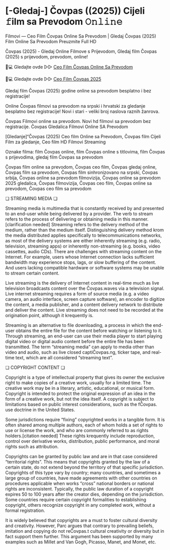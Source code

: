 # [-Gledaj-] Čovpas ((2025)) Cijeli 𝚏ilm sa Prevodom 𝙾𝚗𝚕𝚒𝚗𝚎

Filmovi — Ceo Film Čovpas Online Sa Prevodom | Gledaj Čovpas (2025) Film Online Sa Prevodom Preuzmite Full HD

Čovpas (2025) - Gledaj Online Filmove s Prijevodom, Gledaj film Čovpas (2025) s prijevodom, prevodom, online!

📱💻 Gledajte ovde ▷▷ [Ceo Film Čovpas Online Sa Prevodom](https://t.co/Gzby2dIXYT)

📱💻 Gledajte ovde ▷▷ [Ceo Film Čovpas 2025](https://t.co/Gzby2dIXYT)

Gledaj film Čovpas (2025) godine online sa prevodom besplatno i bez registracije!

Online Čovpas filmovi sa prevodom na srpski i hrvatski za gledanje besplatno bez registracije! Novi i stari - veliki broj naslova raznih žanrova.

Čovpas Filmovi online sa prevodom. Novi hd filmovi sa prevodom bez registracije. Čovpas Gledalica Filmovi Online SA Prevodom

[Gledanje]“Čovpas (2025) Ceo film Online sa Prevodom, Čovpas film Cijeli Film za gledanje, Ceo film HD Filmovi Streaming

Oznake filma: film Čovpas online, film Čovpas online s titlovima, film Čovpas s prijevodima, gledaj film Čovpas sa prevodom

Čovpas film online sa prevodom, Čovpas ceo film, Čovpas gledaj online, Čovpas film sa prevodom, Čovpas film sinhronizovano na srpski, Čovpas srbija, Čovpas online sa prevodom filmovizija, Čovpas online sa prevodom 2025 gledalica, Čovpas filmovizija, Čovpas ceo film, Čovpas online sa prevodom, Čovpas ceo film sa prevodom

❏ STREAMING MEDIA ❏

Streaming media is multimedia that is constantly received by and presented to an end-user while being delivered by a provider. The verb to stream refers to the process of delivering or obtaining media in this manner.[clarification needed] Streaming refers to the delivery method of the medium, rather than the medium itself. Distinguishing delivery method krom the media distributed applies specifically to telecommunications networks, as most of the delivery systems are either inherently streaming (e.g. radio, television, streaming apps) or inherently non-streaming (e.g. books, video cassettes, audio CDs). There are challenges with streaming content on the Internet. For example, users whose Internet connection lacks sufficient bandwidth may experience stops, lags, or slow buffering of the content. And users lacking compatible hardware or software systems may be unable to stream certain content.

Live streaming is the delivery of Internet content in real-time much as live television broadcasts content over the Čovpas.waves via a television signal. Live internet streaming requires a form of source media (e.g. a video camera, an audio interface, screen capture software), an encoder to digitize the content, a media publisher, and a content delivery network to distribute and deliver the content. Live streaming does not need to be recorded at the origination point, although it krequently is.

Streaming is an alternative to file downloading, a process in which the end-user obtains the entire file for the content before watching or listening to it. Through streaming, an end-user can use their media player to start playing digital video or digital audio content before the entire file has been transmitted. The term “streaming media” can apply to media other than video and audio, such as live closed captiČovpas.ng, ticker tape, and real-time text, which are all considered “streaming text”.

❏ COPYRIGHT CONTENT ❏

Copyright is a type of intellectual property that gives its owner the exclusive right to make copies of a creative work, usually for a limited time. The creative work may be in a literary, artistic, educational, or musical form. Copyright is intended to protect the original expression of an idea in the form of a creative work, but not the idea itself. A copyright is subject to limitations based on public interest considerations, such as the fČovpas. use doctrine in the United States.

Some jurisdictions require “fixing” copyrighted works in a tangible form. It is often shared among multiple authors, each of whom holds a set of rights to use or license the work, and who are commonly referred to as rights holders.[citation needed] These rights krequently include reproduction, control over derivative works, distribution, public performance, and moral rights such as attribution.

Copyrights can be granted by public law and are in that case considered “territorial rights”. This means that copyrights granted by the law of a certain state, do not extend beyond the territory of that specific jurisdiction. Copyrights of this type vary by country; many countries, and sometimes a large group of countries, have made agreements with other countries on procedures applicable when works “cross” national borders or national rights are inconsistent. Typically, the public law duration of a copyright expires 50 to 100 years after the creator dies, depending on the jurisdiction. Some countries require certain copyright formalities to establishing copyright, others recognize copyright in any completed work, without a formal registration.

It is widely believed that copyrights are a must to foster cultural diversity and creativity. However, Parc argues that contrary to prevailing beliefs, imitation and copying do not reČovpas.t cultural creativity or diversity but in fact support them further. This argument has been supported by many examples such as Millet and Van Gogh, Picasso, Manet, and Monet, etc.
